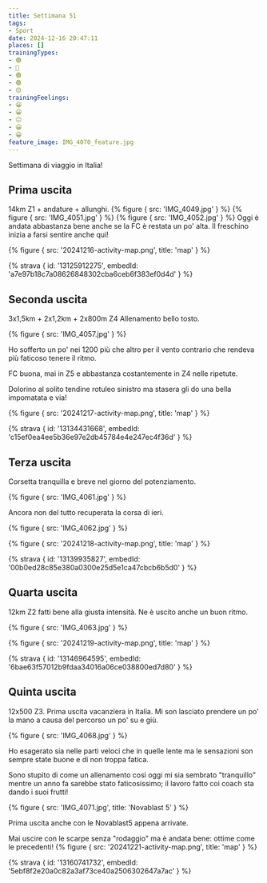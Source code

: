 ```yaml
---
title: Settimana 51
tags:
- Sport
date: 2024-12-16 20:47:11
places: []
trainingTypes:
- 🟢
- 🔴
- 🟢
- 🟢
- 🟡
trainingFeelings:
- 😀
- 😀
- 😐
- 😀
- 😀
feature_image: IMG_4070_feature.jpg
---
```


Settimana di viaggio in Italia!

<!--more-->

## Prima uscita
14km Z1 + andature + allunghi.
{% figure { src: 'IMG_4049.jpg' } %}
{% figure { src: 'IMG_4051.jpg' } %}
{% figure { src: 'IMG_4052.jpg' } %}
Oggi è andata abbastanza bene anche se la FC è restata un po' alta.
Il freschino inizia a farsi sentire anche qui!

{% figure { src: '20241216-activity-map.png', title: 'map' } %}

{% strava { id: '13125912275', embedId: 'a7e97b18c7a08626848302cba6ceb6f383ef0d4d' } %}

## Seconda uscita
3x1,5km + 2x1,2km + 2x800m Z4
Allenamento bello tosto. 

{% figure { src: 'IMG_4057.jpg' } %}

Ho sofferto un po' nei 1200 più che altro per il vento contrario che rendeva più faticoso tenere il ritmo.

FC buona, mai in Z5 e abbastanza costantemente in Z4 nelle ripetute.

Dolorino al solito tendine rotuleo sinistro ma stasera gli do una bella impomatata e via!

{% figure { src: '20241217-activity-map.png', title: 'map' } %}

{% strava { id: '13134431668', embedId: 'c15ef0ea4ee5b36e97e2db45784e4e247ec4f36d' } %}

## Terza uscita
Corsetta tranquilla e breve nel giorno del potenziamento. 

{% figure { src: 'IMG_4061.jpg' } %}

Ancora non del tutto recuperata la corsa di ieri.

{% figure { src: 'IMG_4062.jpg' } %}

{% figure { src: '20241218-activity-map.png', title: 'map' } %}

{% strava { id: '13139935827', embedId: '00b0ed28c85e380a0300e25d5e1ca47cbcb6b5d0' } %}

## Quarta uscita
12km Z2 fatti bene alla giusta intensità. Ne è uscito anche un buon ritmo.

{% figure { src: 'IMG_4063.jpg' } %}

{% figure { src: '20241219-activity-map.png', title: 'map' } %}

{% strava { id: '13146964595', embedId: '6bae63f57012b9fdaa34016a06ce038800ed7d80' } %}

## Quinta uscita
12x500 Z3.
Prima uscita vacanziera in Italia. 
Mi son lasciato prendere un po' la mano a causa del percorso un po' su e giù. 

{% figure { src: 'IMG_4068.jpg' } %}

Ho esagerato sia nelle parti veloci che in quelle lente ma le sensazioni son sempre state buone e di non troppa fatica.

Sono stupito di come un allenamento così oggi mi sia sembrato "tranquillo" mentre un anno fa sarebbe stato faticosissimo; il lavoro fatto coi coach sta dando i suoi frutti!

{% figure { src: 'IMG_4071.jpg', title: 'Novablast 5' } %}

Prima uscita anche con le Novablast5 appena arrivate. 

Mai uscire con le scarpe senza "rodaggio" ma è andata bene: ottime come le precedenti!
{% figure { src: '20241221-activity-map.png', title: 'map' } %}

{% strava { id: '13160741732', embedId: '5ebf8f2e20a0c82a3af73ce40a2506302647a7ac' } %}